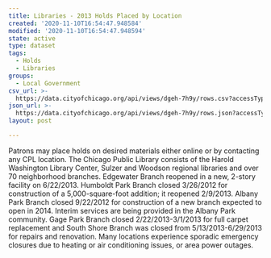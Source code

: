 ```yaml
---
title: Libraries - 2013 Holds Placed by Location
created: '2020-11-10T16:54:47.948584'
modified: '2020-11-10T16:54:47.948594'
state: active
type: dataset
tags:
  - Holds
  - Libraries
groups:
  - Local Government
csv_url: >-
  https://data.cityofchicago.org/api/views/dgeh-7h9y/rows.csv?accessType=DOWNLOAD
json_url: >-
  https://data.cityofchicago.org/api/views/dgeh-7h9y/rows.json?accessType=DOWNLOAD
layout: post

---
```

Patrons may place holds on desired materials either online or by contacting any CPL location. The Chicago Public Library consists of the Harold Washington Library Center, Sulzer and Woodson regional libraries and over 70 neighborhood branches. Edgewater Branch reopened in a new, 2-story facility on 6/22/2013. Humboldt Park Branch closed 3/26/2012 for construction of a 5,000-square-foot addition; it reopened 2/9/2013. Albany Park Branch closed 9/22/2012 for construction of a new branch expected to open in 2014. Interim services are being provided in the Albany Park community. Gage Park Branch closed 2/22/2013-3/1/2013 for full carpet replacement and South Shore Branch was closed from 5/13/2013-6/29/2013 for repairs and renovation. Many locations experience sporadic emergency closures due to heating or air conditioning issues, or area power outages.
